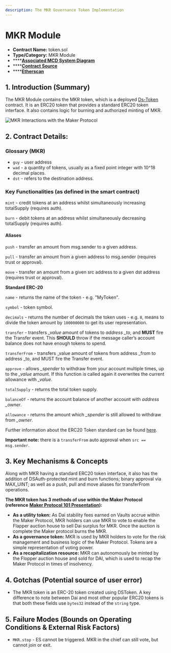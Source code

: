 ```yaml
---
description: The MKR Governance Token Implementation
---
```


# MKR Module

* **Contract Name:** token.sol
* **Type/Category:** MKR Module
* ****[**Associated MCD System Diagram**](https://github.com/makerdao/dss/wiki#system-architecture)
* ****[**Contract Source**](https://github.com/dapphub/ds-token/blob/master/src/token.sol)
* ****[**Etherscan**](https://etherscan.io/address/0x9f8f72aa9304c8b593d555f12ef6589cc3a579a2)

## 1. Introduction (Summary)

The MKR Module contains the MKR token, which is a deployed [Ds-Token](https://github.com/dapphub/ds-token) contract. It is an ERC20 token that provides a standard ERC20 token interface. It also contains logic for burning and authorized minting of MKR.

![MKR Interactions with the Maker Protocol](<../.gitbook/assets/Screen Shot 2019-11-17 at 2.10.06 PM.png>)

## 2. Contract Details:

### Glossary (MKR)

* `guy` - user address
* `wad` - a quantity of tokens, usually as a fixed point integer with 10^18 decimal places.
* `dst` - refers to the destination address.

### Key Functionalities (as defined in the smart contract)

`mint` - credit tokens at an address whilst simultaneously increasing totalSupply (requires auth).

`burn` - debit tokens at an address whilst simultaneously decreasing totalSupply (requires auth).

#### **Aliases**&#x20;

`push` - transfer an amount from msg.sender to a given address.

`pull` - transfer an amount from a given address to msg.sender (requires trust or approval).

`move` - transfer an amount from a given src address to a given dst address (requires trust or approval).

**Standard ERC-20**

`name` - returns the name of the token - e.g. "MyToken".

`symbol` - token symbol.

`decimals` - returns the number of decimals the token uses - e.g. `8`, means to divide the token amount by `100000000` to get its user representation.

`transfer` - transfers _\_value_ amount of tokens to _address \_to_, and **MUST** fire the Transfer event. This **SHOULD** throw if the message caller’s account balance does not have enough tokens to spend.

`transferFrom` - transfers \_value amount of tokens from address \_from to address \_to, and MUST fire the Transfer event.

`approve` - allows _\_spender_ to withdraw from your account multiple times, up to the _\_value_ amount. If this function is called again it overwrites the current allowance with _\_value_.

`totalSupply` - returns the total token supply.

`balanceOf` - returns the account balance of another account with _address \_owner_.

`allowance` - returns the amount which _\_spender_ is still allowed to withdraw from _\_owner_.

Further information about the ERC20 Token standard can be found [here](https://eips.ethereum.org/EIPS/eip-20).

**Important note:** there is a `transferFrom` auto approval when `src == msg.sender`.

## 3. Key Mechanisms & Concepts

Along with MKR having a standard ERC20 token interface, it also has the addition of DSAuth-protected mint and burn functions; binary approval via MAX\_UINT; as well as a push, pull and move aliases for transferFrom operations.

**The MKR token has 3 methods of use within the Maker Protocol (reference** [**Maker Protocol 101 Presentation**](https://docs.makerdao.com/maker-protocol-101)**):**

* **As a utility token:** As Dai stability fees earned on Vaults accrue within the Maker Protocol, MKR holders can use MKR to vote to enable the Flapper auction house to sell Dai surplus for MKR. Once the auction is complete the Maker protocol burns the MKR.
* **As a governance token:** MKR is used by MKR holders to vote for the risk management and business logic of the Maker Protocol. Tokens are a simple representation of voting power.
* **As a recapitalization resource:** MKR can autonomously be minted by the Flopper auction house and sold for DAI, which is used to recap the Maker Protocol in times of insolvency.

## 4. Gotchas (Potential source of user error)

* The MKR token is an ERC-20 token created using DSToken. A key difference to note between Dai and most other popular ERC20 tokens is that both these fields use `bytes32` instead of the `string` type.

## 5. Failure Modes (Bounds on Operating Conditions & External Risk Factors)

* `MKR.stop` - ES cannot be triggered. MKR in the chief can still vote, but cannot join or exit.
